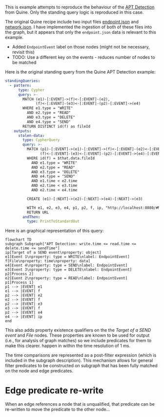 
This is example attempts to reproduce the behaviour of the [APT Detection](https://quine.io/recipes/apt-detection) from Quine.
Only the standing query logic is reproduced in this case.

The original Quine recipe include two input files [endpoint.json](https://recipes.quine.io/apt-detection/endpoint-json)
and [network.json](https://recipes.quine.io/apt-detection/network-json). 
I have implemented the ingestion of both of these files into the graph, but it appears
that only the `endpoint.json` data is relevant to this example.

- Added `EndpointEvent` label on those nodes (might not be necessary, revisit this)
- TODO: Use a different key on the events - reduces number of nodes to be matched

Here is the original standing query from the Quine APT Detection example:
```yaml
standingQueries:
  - pattern:
      type: Cypher
      query: >-
        MATCH (e1)-[:EVENT]->(f)<-[:EVENT]-(e2), 
              (f)<-[:EVENT]-(e3)<-[:EVENT]-(p2)-[:EVENT]->(e4)
        WHERE e1.type = "WRITE"
          AND e2.type = "READ"
          AND e3.type = "DELETE"
          AND e4.type = "SEND"
        RETURN DISTINCT id(f) as fileId
    outputs:
      stolen-data:
        type: CypherQuery
        query: >-
          MATCH (p1)-[:EVENT]->(e1)-[:EVENT]->(f)<-[:EVENT]-(e2)<-[:EVENT]-(p2), 
                (f)<-[:EVENT]-(e3)<-[:EVENT]-(p2)-[:EVENT]->(e4)-[:EVENT]->(ip)
          WHERE id(f) = $that.data.fileId
            AND e1.type = "WRITE"
            AND e2.type = "READ"
            AND e3.type = "DELETE"
            AND e4.type = "SEND"
            AND e1.time < e2.time
            AND e2.time < e3.time
            AND e2.time < e4.time

          CREATE (e1)-[:NEXT]->(e2)-[:NEXT]->(e4)-[:NEXT]->(e3)

          WITH e1, e2, e3, e4, p1, p2, f, ip, "http://localhost:8080/#MATCH" + text.urlencode(" (e1),(e2),(e3),(e4),(p1),(p2),(f),(ip) WHERE id(p1)='"+strId(p1)+"' AND id(e1)='"+strId(e1)+"' AND id(f)='"+strId(f)+"' AND id(e2)='"+strId(e2)+"' AND id(p2)='"+strId(p2)+"' AND id(e3)='"+strId(e3)+"' AND id(e4)='"+strId(e4)+"' AND id(ip)='"+strId(ip)+"' RETURN e1, e2, e3, e4, p1, p2, f, ip") as URL
          RETURN URL
        andThen:
          type: PrintToStandardOut
```

Here is an graphical representation of this query:
```mermaid
flowchart TD
subgraph Subgraph["APT Detection: write.time <= read.time <= delete.time <= sendTime"]
ip[Target of a SEND event\nproperty: object]
e1[Event 1\nproperty: type = WRITE\nlabel: EndpointEvent]
f[File\nproperty: time\nproperty: data]
e4[Event 4\nproperty: type = SEND\nlabel: EndpointEvent]
e3[Event 3\nproperty: type = DELETE\nlabel: EndpointEvent]
p2[Process 2]
e2[Event 2\nproperty: type = READ\nlabel: EndpointEvent]
p1[Process 1]
p1 --> |EVENT| e1
e1 --> |EVENT| f
p2 --> |EVENT| e2
e2 --> |EVENT| f
p2 --> |EVENT| e3
e3 --> |EVENT| f
p2 --> |EVENT| e4
e4 --> |EVENT| ip
end
```

This also adds property existence qualifiers on the the 
*Target of a SEND event* and *File* nodes. These properties
are known to be used for output (i.e., for analysis of graph matches)
so we include predicates for them to make this clearer.
happen in within the time resolution of 1 ms.

The time comparisons are represented as a post-filter expression
(which is included in the subgraph description).
This mechanism allows for general filter predicates to be constructed
on subgraph that has been fully matched on the node and
edge predicates.

# Edge predicate re-write

When an edge references a node that is unqualified, that predicate can be re-written
to move the predicate to the other node...